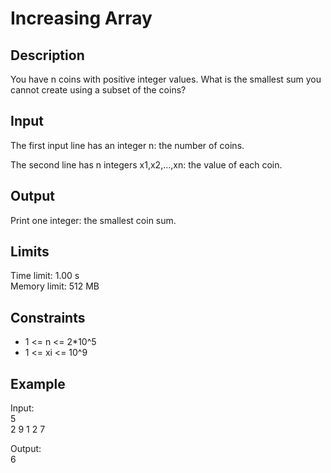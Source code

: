 # Increasing Array

## Description
You have n coins with positive integer values. What is the smallest sum you cannot create using a subset of the coins?

## Input

The first input line has an integer n: the number of coins.

The second line has n integers x1,x2,…,xn: the value of each coin.

## Output

Print one integer: the smallest coin sum.

## Limits
Time limit: 1.00 s  
Memory limit: 512 MB

## Constraints
- 1 <= n <= 2*10^5
- 1 <= xi <= 10^9

## Example

Input:  
5  
2 9 1 2 7

Output:  
6